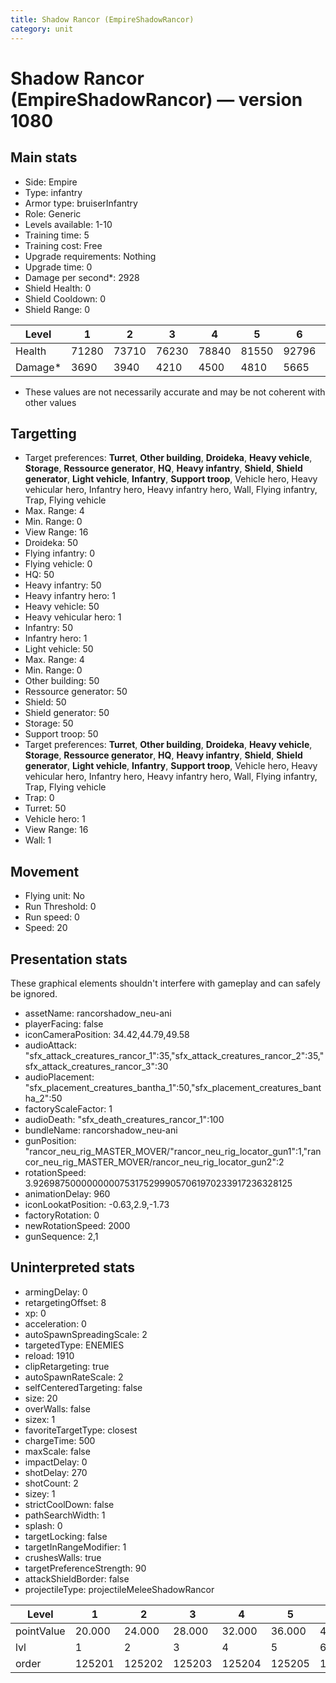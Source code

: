 ```yaml
---
title: Shadow Rancor (EmpireShadowRancor)
category: unit
---
```


# Shadow Rancor (EmpireShadowRancor) — version 1080

## Main stats

  * Side: Empire
  * Type: infantry
  * Armor type: bruiserInfantry
  * Role: Generic
  * Levels available: 1-10
  * Training time: 5
  * Training cost: Free
  * Upgrade requirements: Nothing
  * Upgrade time: 0
  * Damage per second*: 2928
  * Shield Health: 0
  * Shield Cooldown: 0
  * Shield Range: 0

|Level  |1    |2    |3    |4    |5    |6    |7    |8     |9     |10    |
|-------|-----|-----|-----|-----|-----|-----|-----|------|------|------|
|Health |71280|73710|76230|78840|81550|92796|96008|108372|112152|117175|
|Damage*|3690 |3940 |4210 |4500 |4810 |5665 |6061 |7080  |7584  |8475  |

* These values are not necessarily accurate and may be not coherent with other values

## Targetting

  * Target preferences: **Turret**, **Other building**, **Droideka**, **Heavy vehicle**, **Storage**, **Ressource generator**, **HQ**, **Heavy infantry**, **Shield**, **Shield generator**, **Light vehicle**, **Infantry**, **Support troop**, Vehicle hero, Heavy vehicular hero, Infantry hero, Heavy infantry hero, Wall, Flying infantry, Trap, Flying vehicle
  * Max. Range: 4
  * Min. Range: 0
  * View Range: 16
  * Droideka: 50
  * Flying infantry: 0
  * Flying vehicle: 0
  * HQ: 50
  * Heavy infantry: 50
  * Heavy infantry hero: 1
  * Heavy vehicle: 50
  * Heavy vehicular hero: 1
  * Infantry: 50
  * Infantry hero: 1
  * Light vehicle: 50
  * Max. Range: 4
  * Min. Range: 0
  * Other building: 50
  * Ressource generator: 50
  * Shield: 50
  * Shield generator: 50
  * Storage: 50
  * Support troop: 50
  * Target preferences: **Turret**, **Other building**, **Droideka**, **Heavy vehicle**, **Storage**, **Ressource generator**, **HQ**, **Heavy infantry**, **Shield**, **Shield generator**, **Light vehicle**, **Infantry**, **Support troop**, Vehicle hero, Heavy vehicular hero, Infantry hero, Heavy infantry hero, Wall, Flying infantry, Trap, Flying vehicle
  * Trap: 0
  * Turret: 50
  * Vehicle hero: 1
  * View Range: 16
  * Wall: 1

## Movement

  * Flying unit: No
  * Run Threshold: 0
  * Run speed: 0
  * Speed: 20

## Presentation stats

These graphical elements shouldn't interfere with gameplay and can safely be ignored.

  * assetName: rancorshadow_neu-ani
  * playerFacing: false
  * iconCameraPosition: 34.42,44.79,49.58
  * audioAttack: "sfx_attack_creatures_rancor_1":35,"sfx_attack_creatures_rancor_2":35,"sfx_attack_creatures_rancor_3":30
  * audioPlacement: "sfx_placement_creatures_bantha_1":50,"sfx_placement_creatures_bantha_2":50
  * factoryScaleFactor: 1
  * audioDeath: "sfx_death_creatures_rancor_1":100
  * bundleName: rancorshadow_neu-ani
  * gunPosition: "rancor_neu_rig_MASTER_MOVER/"rancor_neu_rig_locator_gun1":1,"rancor_neu_rig_MASTER_MOVER/rancor_neu_rig_locator_gun2":2
  * rotationSpeed: 3.92698750000000007531752999057061970233917236328125
  * animationDelay: 960
  * iconLookatPosition: -0.63,2.9,-1.73
  * factoryRotation: 0
  * newRotationSpeed: 2000
  * gunSequence: 2,1

## Uninterpreted stats

  * armingDelay: 0
  * retargetingOffset: 8
  * xp: 0
  * acceleration: 0
  * autoSpawnSpreadingScale: 2
  * targetedType: ENEMIES
  * reload: 1910
  * clipRetargeting: true
  * autoSpawnRateScale: 2
  * selfCenteredTargeting: false
  * size: 20
  * overWalls: false
  * sizex: 1
  * favoriteTargetType: closest
  * chargeTime: 500
  * maxScale: false
  * impactDelay: 0
  * shotDelay: 270
  * shotCount: 2
  * sizey: 1
  * strictCoolDown: false
  * pathSearchWidth: 1
  * splash: 0
  * targetLocking: false
  * targetInRangeModifier: 1
  * crushesWalls: true
  * targetPreferenceStrength: 90
  * attackShieldBorder: false
  * projectileType: projectileMeleeShadowRancor

|Level     |1     |2     |3     |4     |5     |6     |7     |8     |9     |10    |
|----------|------|------|------|------|------|------|------|------|------|------|
|pointValue|20.000|24.000|28.000|32.000|36.000|40.000|44.000|48.000|52.000|60.000|
|lvl       |1     |2     |3     |4     |5     |6     |7     |8     |9     |10    |
|order     |125201|125202|125203|125204|125205|125206|125207|125208|125209|125210|

